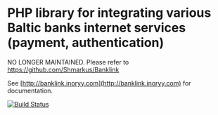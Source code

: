 PHP library for integrating various Baltic banks internet services (payment, authentication)
==============

NO LONGER MAINTAINED. Please refer to https://github.com/Shmarkus/Banklink

See [http://banklink.inoryy.com](http://banklink.inoryy.com) for documentation.

[![Build Status](https://travis-ci.org/Inori/Banklink.png)](https://travis-ci.org/Inori/Banklink)
